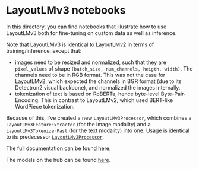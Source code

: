 # LayoutLMv3 notebooks
In this directory, you can find notebooks that illustrate how to use LayoutLMv3 both for fine-tuning on custom data as well as inference. 

Note that LayoutLMv3 is identical to LayoutLMv2 in terms of training/inference, except that:
* images need to be resized and normalized, such that they are `pixel_values` of shape `(batch_size, num_channels, heigth, width)`. The channels need to be in RGB format. This was not the case for LayoutLMv2, which expected the channels in BGR format (due to its Detectron2 visual backbone), and normalized the images internally.
* tokenization of text is based on RoBERTa, hence byte-level Byte-Pair-Encoding. This in contrast to LayoutLMv2, which used BERT-like WordPiece tokenization.

Because of this, I've created a new `LayoutLMv3Processor`, which combines a `LayoutLMv3FeatureExtractor` (for the image modality) and a `LayoutLMv3TokenizerFast` (for the text modality) into one. Usage is identical to its predecessor [`LayoutLMv2Processor`](https://huggingface.co/docs/transformers/model_doc/layoutlmv2#usage-layoutlmv2processor).

The full documentation can be found [here](https://huggingface.co/transformers/model_doc/layoutlmv3.html).

The models on the hub can be found [here](https://huggingface.co/models?search=layoutlmv3).
